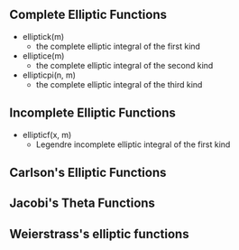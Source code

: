 ## Complete Elliptic Functions

- elliptick(m)
    - the complete elliptic integral of the first kind
- elliptice(m)
    - the complete elliptic integral of the second kind
- ellipticpi(n, m)
    - the complete elliptic integral of the third kind
    
## Incomplete Elliptic Functions

- ellipticf(x, m)
    - Legendre incomplete elliptic integral of the first kind
   
## Carlson's Elliptic Functions


## Jacobi's Theta Functions


## Weierstrass's elliptic functions
